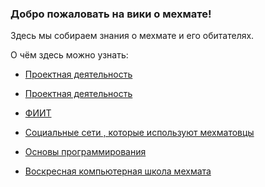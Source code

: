 ﻿### Добро пожаловать на вики о мехмате!

Здесь мы собираем знания о мехмате и его обитателях.

О чём здесь можно узнать:

- [Проектная деятельность](Data/project-activities.md)

- [Проектная деятельность](Data/projects.md)

- [ФИИТ](Data/FIITarticle.txt)

- [Социальные сети , которые используют мехматовцы](Data/social-networks.md)

- [Основы программирования](Data/bases-of-programming.md)

- [Воскресная компьютерная школа мехмата](Data/sunschool-comp.md)
